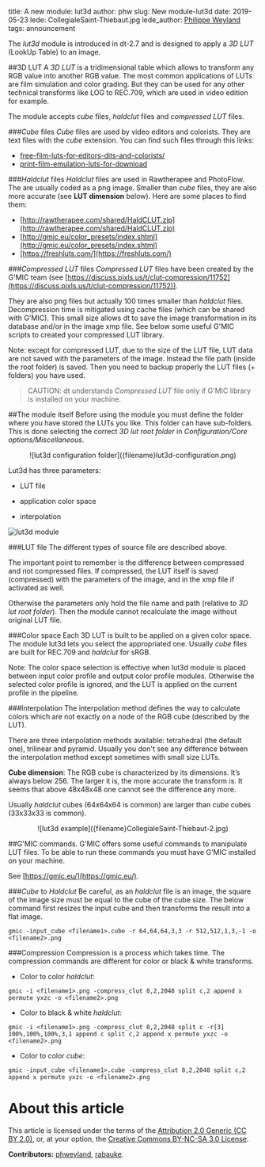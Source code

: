 title: A new module: lut3d
author: phw
slug: New module-lut3d
date: 2019-05-23
lede: CollegialeSaint-Thiebaut.jpg
lede_author: <a href="http://ph-wd.com/piwigo/">Philippe Weyland</a>
tags: announcement

The *lut3d* module is introduced in dt-2.7 and is designed to apply a *3D LUT* (LookUp Table) to an image.

##3D LUT
A *3D LUT* is a tridimensional table which allows to transform any RGB value into another RGB value.
The most common applications of LUTs are film simulation and color grading. But they can be used for any other technical transforms like LOG to REC.709, which are used in video edition for example.

The module accepts *cube* files, *haldclut* files and *compressed LUT* files.

###*Cube* files
*Cube* files are used by video editors and colorists. They are text files with the *cube* extension.
You can find such files through this links:

- [free-film-luts-for-editors-dits-and-colorists/](https://jonnyelwyn.co.uk/film-and-video-editing/free-film-luts-for-editors-dits-and-colorists/)
- [print-film-emulation-luts-for-download](http://juanmelara.com.au/blog/print-film-emulation-luts-for-download)

###*Haldclut* files
*Haldclut* files are used in Rawtherapee and PhotoFlow.
The are usually coded as a png image.
Smaller than *cube* files, they are also more accurate (see **LUT dimension** below).
Here are some places to find them:

- [http://rawtherapee.com/shared/HaldCLUT.zip](http://rawtherapee.com/shared/HaldCLUT.zip)
- [http://gmic.eu/color_presets/index.shtml](http://gmic.eu/color_presets/index.shtml)
- [https://freshluts.com/](https://freshluts.com/)

###*Compressed LUT* files
*Compressed LUT* files have been created by the G'MIC team (see [https://discuss.pixls.us/t/clut-compression/11752](https://discuss.pixls.us/t/clut-compression/11752)).

They are also png files but actually 100 times smaller than *haldclut* files.
Decompression time is mitigated using cache files (which can be shared with G'MIC).
This small size allows dt to save the image transformation in its database and/or in the image xmp file.
See below some useful G'MIC scripts to created your compressed LUT library.

Note: except for compressed LUT, due to the size of the LUT file, LUT data are not saved with the parameters of the image. Instead the file path (inside the root folder) is saved. Then you need to backup properly the LUT files (+ folders) you have used.

> CAUTION: dt understands *Compressed LUT* file only if G'MIC library is installed on your machine.

##The module itself
Before using the module you must define the folder where you have stored the LUTs you like. This folder can have sub-folders. This is done selecting the correct *3D lut root folder* in *Configuration/Core options/Miscellaneous*.

  <div style="text-align: center">
![lut3d configuration folder]({filename}lut3d-configuration.png)
  </div>

Lut3d has three parameters:

* LUT file
* application color space
* interpolation

  <div style="text-align: center">
![lut3d module]({filename}lut3d-module.png)
  </div>

###LUT file
The different types of source file are described above.

The important point to remember is the difference between compressed and not compressed files.
If compressed, the LUT itself is saved (compressed) with the parameters of the image, and in the xmp file if activated as well.

Otherwise the parameters only hold the file name and path (relative to *3D lut root folder*).
Then the module cannot recalculate the image without original LUT file.

###Color space
Each 3D LUT is built to be applied on a given color space. The module lut3d lets you select the appropriated one.
Usually *cube* files are built for REC.709 and *haldclut* for sRGB.

Note: The color space selection is effective when lut3d module is placed between input color profile and output color profile modules.
Otherwise the selected color profile is ignored, and the LUT is applied on the current profile in the pipeline.

###Interpolation
The interpolation method defines the way to calculate colors which are not exactly on a node of the RGB cube (described by the LUT).

There are three interpolation methods available: tetrahedral (the default one), trilinear and pyramid.
Usually you don't see any difference between the interpolation method except sometimes with small size LUTs.

**Cube dimension**: The RGB cube is characterized by its dimensions. It’s always below 256.
The larger it is, the more accurate the transform is.
It seems that above 48x48x48 one cannot see the difference any more.

Usually *haldclut* cubes (64x64x64 is common) are larger than *cube* cubes (33x33x33 is common).

  <div style="text-align: center">
![lut3d example]({filename}CollegialeSaint-Thiebaut-2.jpg)
  </div>

##G'MIC commands.
G'MIC offers some useful commands to manipulate LUT files.
To be able to run these commands you must have G'MIC installed on your machine.

See [https://gmic.eu/](https://gmic.eu/).

###*Cube* to *Haldclut*
Be careful, as an *haldclut* file is an image, the square of the image size must be equal to the cube of the cube size.
The below command first resizes the input cube and then transforms the result into a flat image.

`gmic -input_cube <filename1>.cube -r 64,64,64,3,3 -r 512,512,1,3,-1 -o <filename2>.png`

###Compression
Compression is a process which takes time.
The compression commands are different for color or black & white transforms.

* Color to color *haldclut*:

`gmic -i <filename1>.png -compress_clut 8,2,2048 split c,2 append x permute yxzc -o <filename2>.png`

* Color to black & white *haldclut*:

`gmic -i <filename1>.png -compress_clut 8,2,2048 split c -r[3] 100%,100%,100%,3,1 append c split c,2 append x permute yxzc -o <filename2>.png`

* Color to color *cube*:

`gmic -input_cube <filename1>.cube -compress_clut 8,2,2048 split c,2 append x permute yxzc -o <filename2>.png`

# About this article

This article is licensed under the terms of the [Attribution 2.0
Generic (CC BY 2.0)](https://creativecommons.org/licenses/by/2.0/),
or, at your option, the [Creative Commons BY-NC-SA 3.0
License](https://creativecommons.org/licenses/by-nc-sa/3.0/).

**Contributors:** [phweyland](https://github.com/phweyland), [rabauke](https://github.com/rabauke).
